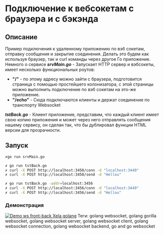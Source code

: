 # Подключение к вебсокетам с браузера и с бэкэнда
## Описание
Пример подключения к удаленному приложению по вэб сокетам, отправку сообщения и закрытие соединения. Делать это будем как используя браузер, так и curl команды через другое Го приложение.
Немного о сервисе
___srvMain.go___ - Запускает HTTP сервер и вэбсокеты, имеет несколько функциональных роутов:
- __"/"__ - по этому адресу можно зайти с браузера, подготовится страница с помощью простейшего колонизатора, с этой страницы можно выполнить подключение по вэб сокетам на это-же приложение.
- __"/echo"__ - Сюда подключаются клиенты и держат соединение по транспорту Websocket

___tstBack.go___ - Клиент приложение, представим, что каждый клиент имеет свою копию приложения и может через него отправлять сообщения нашему сервису, он сделан так, что бы дублировал функции HTML версии для прозрачности.

## Запуск
```sh
✗go run srvMain.go
```
```sh
✗ go run tstBack.go
✗ curl -X POST http://localhost:3450/conn -d "localhost:3449"
✗ curl -X POST http://localhost:3450/send -d "Hellou"
```
```sh
✗ go run tstBack.go -addr=localhost:3456
✗ curl -X POST http://localhost:3456/conn -d "localhost:3449"
✗ curl -X POST http://localhost:3456/send -d "Hellou"
```

### Демонстрация
[![Demo ws front-back Xela golang](./_res/ws-front-back-go-example.gif)](https://youtu.be/OPkum1AAQTY)
Теги:
golang websocket, golang gorilla websocket, golang websocket server, golang websocket client, golang websocket connection, golang websocket backend, go and go websocket